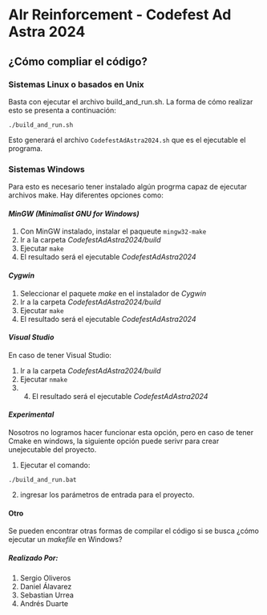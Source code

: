 # AIr Reinforcement - Codefest Ad Astra 2024

## ¿Cómo compliar el código? 

### Sistemas Linux o basados en Unix
Basta con ejecutar el archivo build_and_run.sh. La forma de cómo realizar esto se presenta a continuación: 

```
./build_and_run.sh
```
Esto generará el archivo ```CodefestAdAstra2024.sh``` que es el ejecutable el programa. 

### Sistemas Windows
Para esto es necesario tener instalado algún progrma capaz de ejecutar archivos make. 
Hay diferentes opciones como: 

#### _MinGW (Minimalist GNU for Windows)_
1. Con MinGW instalado, instalar el paqueute ```mingw32-make```
2. Ir a la carpeta   _CodefestAdAstra2024/build_
3. Ejecutar ```make```
4. El resultado será el ejecutable _CodefestAdAstra2024_

#### _Cygwin_
1. Seleccionar el paquete _make_ en el instalador de _Cygwin_ 
2. Ir a la carpeta   _CodefestAdAstra2024/build_
3. Ejecutar ```make```
4. El resultado será el ejecutable _CodefestAdAstra2024_

#### _Visual Studio_
En caso de tener Visual Studio:
1. Ir a la carpeta   _CodefestAdAstra2024/build_
2. Ejecutar ```nmake```
3. 4. El resultado será el ejecutable _CodefestAdAstra2024_

#### _Experimental_
Nosotros no logramos hacer funcionar esta opción, pero en caso de tener Cmake en windows, la siguiente opción puede serivr para crear unejecutable del proyecto. 
1. Ejecutar el comando:
```
./build_and_run.bat
```
2. ingresar los parámetros de entrada para el proyecto.  
#### Otro 
Se pueden encontrar otras formas de compilar el código si se busca ¿cómo ejecutar un _makefile_ en Windows?





##### Realizado Por:
1. Sergio Oliveros
2. Daniel Álavarez
3. Sebastian Urrea
4. Andrés Duarte
